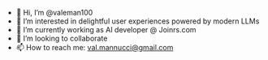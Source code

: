 - 👋 Hi, I’m @valeman100
- 👀 I’m interested in delightful user experiences powered by modern LLMs
- 🌱 I’m currently working as AI developer @ Joinrs.com
- 💞️ I’m looking to collaborate
- 📫 How to reach me: val.mannucci@gmail.com

<!---
valeman100/valeman100 is a ✨ special ✨ repository because its `README.md` (this file) appears on your GitHub profile.
You can click the Preview link to take a look at your changes.
--->
